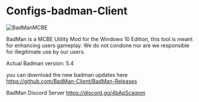 # Configs-badman-Client
![BadManMCBE](https://user-images.githubusercontent.com/87038378/149644153-5cfb39f5-10b4-471f-a0f7-d0e32ceacf87.png)

BadMan is a MCBE Utility Mod for the Windows 10 Edition, this tool is meant for enhancing users gameplay. We do not condone nor are we responsible for illegitimate use by our users.

Actual Badman version: 5.4

you can download the new badman updates here https://github.com/BadMan-Client/BadMan-Releases

BadMan Discord Server https://discord.gg/4bApScaqnm

